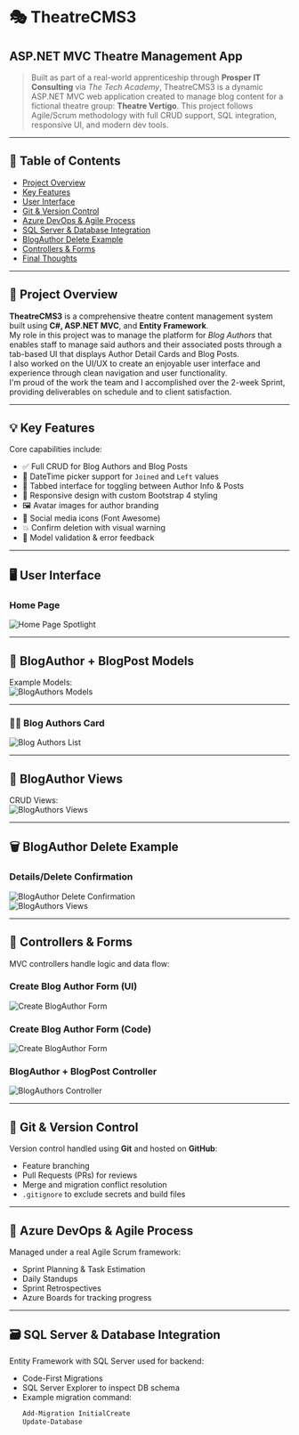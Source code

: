 # 🎭 TheatreCMS3  
## ASP.NET MVC Theatre Management App

> Built as part of a real-world apprenticeship through **Prosper IT Consulting** via *The Tech Academy*, TheatreCMS3 is a dynamic ASP.NET MVC web application created to manage blog content for a fictional theatre group: **Theatre Vertigo**. This project follows Agile/Scrum methodology with full CRUD support, SQL integration, responsive UI, and modern dev tools.

---

## 📑 Table of Contents

- [Project Overview](#project-overview)
- [Key Features](#key-features)
- [User Interface](#user-interface)
- [Git & Version Control](#git--version-control)
- [Azure DevOps & Agile Process](#azure-devops--agile-process)
- [SQL Server & Database Integration](#sql-server--database-integration)
- [BlogAuthor Delete Example](#blogauthor-delete-example)
- [Controllers & Forms](#controllers--forms)
- [Final Thoughts](#final-thoughts)

---

## 🚀 Project Overview

**TheatreCMS3** is a comprehensive theatre content management system built using **C#, ASP.NET MVC**, and **Entity Framework**.  
My role in this project was to manage the platform for *Blog Authors* that enables staff to manage said authors and their associated posts through a tab-based UI that displays Author Detail Cards and Blog Posts.  
I also worked on the UI/UX to create an enjoyable user interface and experience through clean navigation and user functionality.  
I'm proud of the work the team and I accomplished over the 2-week Sprint, providing deliverables on schedule and to client satisfaction.

---

## 💡 Key Features

Core capabilities include:

- ✅ Full CRUD for Blog Authors and Blog Posts  
- 📆 DateTime picker support for `Joined` and `Left` values  
- 🎨 Tabbed interface for toggling between Author Info & Posts  
- 📱 Responsive design with custom Bootstrap 4 styling  
- 🖼️ Avatar images for author branding  
- 🔗 Social media icons (Font Awesome)  
- 💥 Confirm deletion with visual warning  
- 🧠 Model validation & error feedback  

---

## 🖥️ User Interface

### Home Page  
![Home Page Spotlight](assets/screenshots/Home.png)

---

## 🧠 BlogAuthor + BlogPost Models

Example Models:  
![BlogAuthors Models](assets/screenshots/Models.png)

---

### 🧑‍🎨 Blog Authors Card  
![Blog Authors List](assets/screenshots/BlogAuthors.png)

---

## 🧾 BlogAuthor Views

CRUD Views:  
![BlogAuthors Views](assets/screenshots/CreateEditViews.png)

---

## 🗑️ BlogAuthor Delete Example

### Details/Delete Confirmation  
![BlogAuthor Delete Confirmation](assets/screenshots/Haruki_Murakami_Delete.png)  
![BlogAuthors Views](assets/screenshots/DeleteDetailsViews.png)

---

## 🧠 Controllers & Forms

MVC controllers handle logic and data flow:

### Create Blog Author Form (UI)  
![Create BlogAuthor Form](assets/screenshots/Create2.png)

### Create Blog Author Form (Code)  
![Create BlogAuthor Form](assets/screenshots/Create.png)

### BlogAuthor + BlogPost Controller  
![BlogAuthors Controller](assets/screenshots/Controllers.png)

---

## 🔀 Git & Version Control

Version control handled using **Git** and hosted on **GitHub**:

- Feature branching  
- Pull Requests (PRs) for reviews  
- Merge and migration conflict resolution  
- `.gitignore` to exclude secrets and build files  

---

## 🚀 Azure DevOps & Agile Process

Managed under a real Agile Scrum framework:

- Sprint Planning & Task Estimation  
- Daily Standups  
- Sprint Retrospectives  
- Azure Boards for tracking progress  

---

## 🗃️ SQL Server & Database Integration

Entity Framework with SQL Server used for backend:

- Code-First Migrations  
- SQL Server Explorer to inspect DB schema  
- Example migration command:
  ```bash
  Add-Migration InitialCreate
  Update-Database

